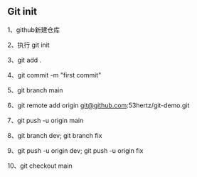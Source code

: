 ## Git init
1、github新建仓库

2、执行 git init

3、git add .

4、git commit -m "first commit"

5、git branch main

6、git remote add origin git@github.com:53hertz/git-demo.git

7、git push -u origin main

8、git branch dev; git branch fix

9、git push -u origin dev; git push -u origin fix

10、git checkout main

